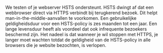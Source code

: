We testen of je webserver HSTS ondersteunt. HSTS dwingt af dat een webbrowser direct via HTTPS verbindt bij terugkerend bezoek. 
Dit helpt man-in-the-middle-aanvallen te voorkomen. Een gebruikelijke geldigheidsduur voor een HSTS-policy is zes maanden tot een jaar. Een lange levensduur heeft als voordeel dat ook infrequente bezoekers beschermd zijn. Het nadeel is dat wanneer je wil stoppen met HTTPS, je langer moet wachten totdat de geldigheid van de HSTS-policy in alle browsers die je website bezochten, is verlopen.
